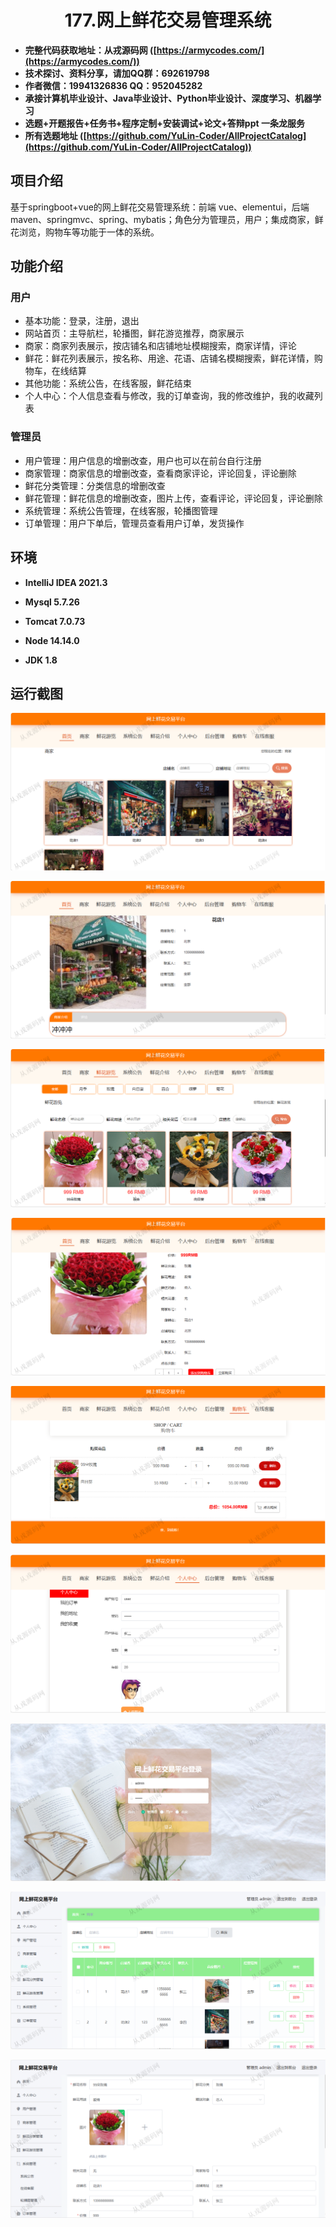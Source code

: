 <p><h1 align="center">177.网上鲜花交易管理系统</h1></p>

- <b>完整代码获取地址：从戎源码网 ([https://armycodes.com/](https://armycodes.com/))</b>
- <b>技术探讨、资料分享，请加QQ群：692619798</b> 
- <b>作者微信：19941326836  QQ：952045282</b> 
- <b>承接计算机毕业设计、Java毕业设计、Python毕业设计、深度学习、机器学习</b>
- <b>选题+开题报告+任务书+程序定制+安装调试+论文+答辩ppt 一条龙服务</b>
- <b>所有选题地址 ([https://github.com/YuLin-Coder/AllProjectCatalog](https://github.com/YuLin-Coder/AllProjectCatalog)) </b>

## 项目介绍
基于springboot+vue的网上鲜花交易管理系统：前端 vue、elementui，后端 maven、springmvc、spring、mybatis；角色分为管理员，用户；集成商家，鲜花浏览，购物车等功能于一体的系统。

## 功能介绍

### 用户

- 基本功能：登录，注册，退出
- 网站首页：主导航栏，轮播图，鲜花游览推荐，商家展示
- 商家：商家列表展示，按店铺名和店铺地址模糊搜索，商家详情，评论
- 鲜花：鲜花列表展示，按名称、用途、花语、店铺名模糊搜索，鲜花详情，购物车，在线结算
- 其他功能：系统公告，在线客服，鲜花结束
- 个人中心：个人信息查看与修改，我的订单查询，我的修改维护，我的收藏列表

### 管理员

- 用户管理：用户信息的增删改查，用户也可以在前台自行注册
- 商家管理：商家信息的增删改查，查看商家评论，评论回复，评论删除
- 鲜花分类管理：分类信息的增删改查
- 鲜花管理：鲜花信息的增删改查，图片上传，查看评论，评论回复，评论删除
- 系统管理：系统公告管理，在线客服，轮播图管理
- 订单管理：用户下单后，管理员查看用户订单，发货操作

## 环境

- <b>IntelliJ IDEA 2021.3</b>

- <b>Mysql 5.7.26</b>

- <b>Tomcat 7.0.73</b>

- <b>Node 14.14.0</b>

- <b>JDK 1.8</b>

## 运行截图
![](screenshot/1.png)

![](screenshot/2.png)

![](screenshot/3.png)

![](screenshot/4.png)

![](screenshot/5.png)

![](screenshot/6.png)

![](screenshot/7.png)

![](screenshot/8.png)

![](screenshot/9.png)
